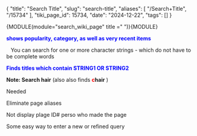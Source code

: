{
    "title": "Search Title",
    "slug": "search-title",
    "aliases": [
        "/Search+Title",
        "/15734"
    ],
    "tiki_page_id": 15734,
    "date": "2024-12-22",
    "tags": []
}


{MODULE(module="search_wiki_page" title =" ")}{MODULE}

 **<span style="color:#00F;">shows popularity, category, as well as very recent items</span>** 

&nbsp; &nbsp;You can search for one or more character strings - which do not have to be complete words

 **<span style="color:#00F;">Finds titles which contain STRING1 OR STRING2</span>** 

 **Note: Search hair**   (also also finds  **<span style="color:#F00;">c</span>hair** )

Needed

Eliminate page aliases

Not display plage ID# perso who made the page

Some easy way to enter a new or refined query